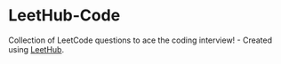 # LeetHub-Code
Collection of LeetCode questions to ace the coding interview! - Created using [LeetHub](https://github.com/QasimWani/LeetHub).
